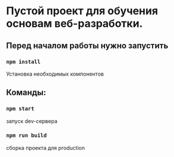# Пустой проект для обучения основам веб-разработки.

## Перед началом работы нужно запустить 
### `npm install`
Установка необходимых компонентов

## Команды:
### `npm start`
запуск dev-сервера

### `npm run build`
сборка проекта для production
